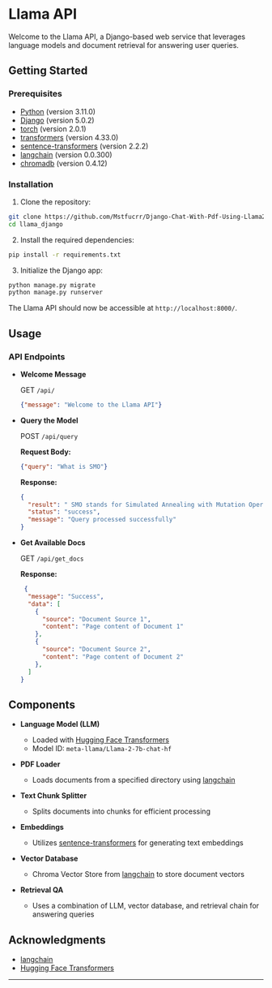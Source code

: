 # Llama API

Welcome to the Llama API, a Django-based web service that leverages language models and document retrieval for answering user queries.

## Getting Started

### Prerequisites
- [Python](https://www.python.org/downloads/) (version 3.11.0)
- [Django](https://www.djangoproject.com/) (version 5.0.2)
- [torch](https://pytorch.org/get-started/locally/) (version 2.0.1)
- [transformers](https://huggingface.co/transformers/installation.html) (version 4.33.0)
- [sentence-transformers](https://www.sbert.net) (version 2.2.2)
- [langchain](https://python.langchain.com/docs/get_started/introduction) (version 0.0.300)
- [chromadb](https://www.trychroma.com) (version 0.4.12)

### Installation

1. Clone the repository:

```bash
git clone https://github.com/Mstfucrr/Django-Chat-With-Pdf-Using-Llama2-and-ChromaDb.git
cd llama_django
```

2. Install the required dependencies:

```bash
pip install -r requirements.txt
```

3. Initialize the Django app:

```bash
python manage.py migrate
python manage.py runserver
```

The Llama API should now be accessible at `http://localhost:8000/`.

## Usage

### API Endpoints

- **Welcome Message**

  GET `/api/`

  ```json
  {"message": "Welcome to the Llama API"}
  ```

- **Query the Model**

  POST `/api/query`

  **Request Body:**
  ```json
  {"query": "What is SMO"}
  ```

  **Response:**
  ```json
  {
    "result": " SMO stands for Simulated Annealing with Mutation Operator.",
    "status": "success",
    "message": "Query processed successfully"
  }
  ```

- **Get Available Docs**

  GET `/api/get_docs`

  **Response:**
  ```json
   {
    "message": "Success",
    "data": [
      {
        "source": "Document Source 1",
        "content": "Page content of Document 1"
      },
      {
        "source": "Document Source 2",
        "content": "Page content of Document 2"
      },
    ]
  }
  ```

## Components

- **Language Model (LLM)**
  - Loaded with [Hugging Face Transformers](https://huggingface.co/transformers/)
  - Model ID: `meta-llama/Llama-2-7b-chat-hf`

- **PDF Loader**
  - Loads documents from a specified directory using [langchain](https://github.com/langchain-ai/langchain)

- **Text Chunk Splitter**
  - Splits documents into chunks for efficient processing

- **Embeddings**
  - Utilizes [sentence-transformers](https://www.sbert.net/) for generating text embeddings

- **Vector Database**
  - Chroma Vector Store from [langchain](https://github.com/langchain-ai/langchain) to store document vectors

- **Retrieval QA**
  - Uses a combination of LLM, vector database, and retrieval chain for answering queries

## Acknowledgments

- [langchain](https://github.com/langchain-ai/langchain)
- [Hugging Face Transformers](https://huggingface.co/transformers/)

---
